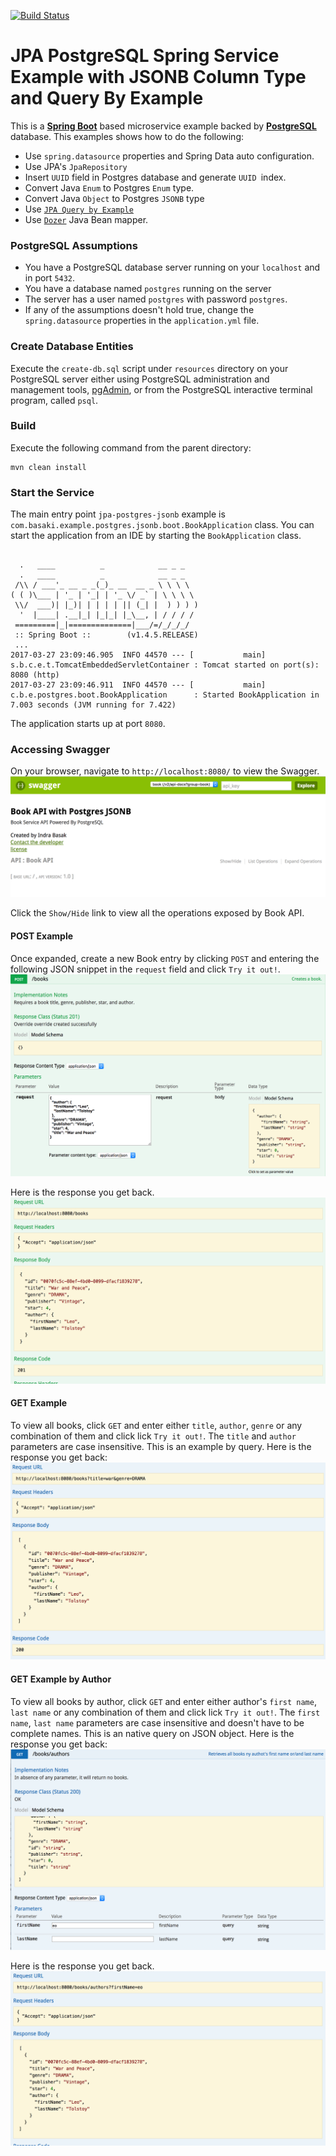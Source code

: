 [![Build Status][travis-badge]][travis-badge-url]

JPA PostgreSQL Spring Service Example with JSONB Column Type and Query By Example
=================================================================================
This is a [**Spring Boot**](https://projects.spring.io/spring-boot/) based microservice example backed by
[**PostgreSQL**](https://www.postgresql.org/) database. This examples shows how to do the following:
* Use `spring.datasource` properties and Spring Data auto configuration.
* Use JPA's `JpaRepository`
* Insert `UUID` field in Postgres database and generate `UUID `index.
* Convert Java `Enum` to Postgres `Enum` type.
* Convert Java `Object` to Postgres `JSONB` type
* Use [`JPA Query by Example`](https://github.com/spring-projects/spring-data-commons/blob/master/src/main/asciidoc/query-by-example.adoc)
* Use [`Dozer`](http://dozer.sourceforge.net/) Java Bean mapper.

### PostgreSQL Assumptions
* You have a PostgreSQL database server running on your `localhost` and in port `5432`.
* You have a database named `postgres` running on the server
* The server has a user named `postgres` with password `postgres`.
* If any of the assumptions doesn't hold true, change the `spring.datasource` properties in the `application.yml` file.

### Create Database Entities
Execute the `create-db.sql` script under `resources` directory on your PostgreSQL server either using  PostgreSQL administration and management tools, [pgAdmin](https://www.pgadmin.org/), 
or from the PostgreSQL interactive terminal program, called `psql`.

### Build
Execute the following command from the parent directory:
```
mvn clean install
```

### Start the Service
The main entry point `jpa-postgres-jsonb` example is `com.basaki.example.postgres.jsonb.boot.BookApplication` class.
You can start the application from an IDE by starting the `BookApplication` class.
```

  .   ____          _            __ _ _
  .   ____          _            __ _ _
 /\\ / ___'_ __ _ _(_)_ __  __ _ \ \ \ \
( ( )\___ | '_ | '_| | '_ \/ _` | \ \ \ \
 \\/  ___)| |_)| | | | | || (_| |  ) ) ) )
  '  |____| .__|_| |_|_| |_\__, | / / / /
 =========|_|==============|___/=/_/_/_/
 :: Spring Boot ::        (v1.4.5.RELEASE)
 ...
2017-03-27 23:09:46.905  INFO 44570 --- [           main] s.b.c.e.t.TomcatEmbeddedServletContainer : Tomcat started on port(s): 8080 (http)
2017-03-27 23:09:46.911  INFO 44570 --- [           main] c.b.e.postgres.boot.BookApplication      : Started BookApplication in 7.003 seconds (JVM running for 7.422)
```
The application starts up at port `8080`.

### Accessing Swagger 
On your browser, navigate to `http://localhost:8080/` to view the Swagger. 
![](./img/book-swagger.png)

Click the `Show/Hide` link to view all the operations exposed by Book API.

#### POST Example
Once expanded, create a new Book entry by clicking `POST` and entering the following JSON snippet in the `request` field and click `Try it out!`. 
![](./img/book-post-req.png)

Here is the response you get back. 
![](./img/book-post-rsp.png)

#### GET Example
To view all books, click `GET` and enter either `title`, `author`, `genre` or any combination of them and click lick `Try it out!`. 
The `title` and `author` parameters are case insensitive. This is an example by query.
Here is the response you get back:
![](./img/book-get-rsp.png)

#### GET Example by Author
To view all books by author, click `GET` and enter either author's `first name`, `last name` or any combination of them and click lick `Try it out!`. 
The `first name`, `last name` parameters are case insensitive and doesn't have to be complete names. This is an native query on JSON object.
Here is the response you get back:
![](./img/auth-get-req.png)

Here is the response you get back.
![](./img/auth-get-rsp.png)


[travis-badge]: https://travis-ci.org/indrabasak/jpa-postgres-jsonb.svg?branch=master
[travis-badge-url]: https://travis-ci.org/indrabasak/jpa-postgres-jsonb/